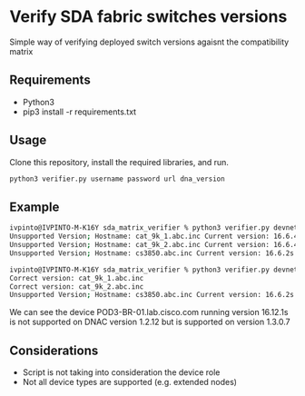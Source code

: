 # Verify SDA fabric switches versions

Simple way of verifying deployed switch versions agaisnt the compatibility matrix

## Requirements

- Python3
- pip3 install -r requirements.txt

## Usage

Clone this repository, install the required libraries, and run.

```python
python3 verifier.py username password url dna_version
```

## Example
```bash
ivpinto@IVPINTO-M-K16Y sda_matrix_verifier % python3 verifier.py devnetuser 'Cisco123!' 'https://sandboxdnac.cisco.com/' 1.2.2 
Unsupported Version; Hostname: cat_9k_1.abc.inc Current version: 16.6.4a
Unsupported Version; Hostname: cat_9k_2.abc.inc Current version: 16.6.4a
Unsupported Version; Hostname: cs3850.abc.inc Current version: 16.6.2s

ivpinto@IVPINTO-M-K16Y sda_matrix_verifier % python3 verifier.py devnetuser 'Cisco123!' 'https://sandboxdnac.cisco.com/' 1.3.1.4
Correct version: cat_9k_1.abc.inc
Correct version: cat_9k_2.abc.inc
Unsupported Version; Hostname: cs3850.abc.inc Current version: 16.6.2s
```

We can see the device POD3-BR-01.lab.cisco.com running version 16.12.1s is not supported on DNAC version 1.2.12 but is supported on version 1.3.0.7

## Considerations

- Script is not taking into consideration the device role
- Not all device types are supported (e.g. extended nodes)